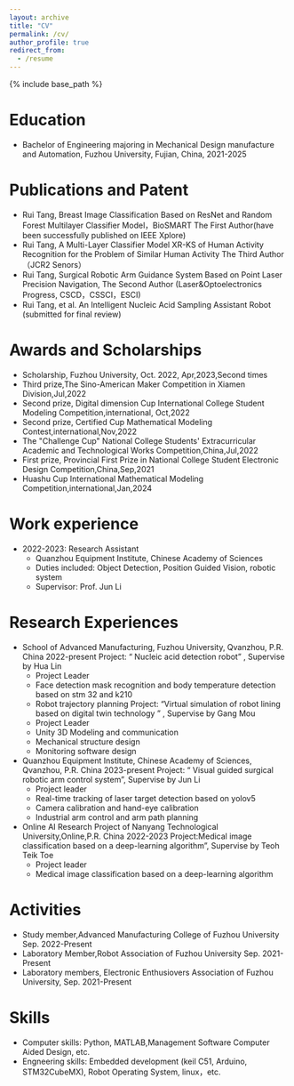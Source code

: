 ```yaml
---
layout: archive
title: "CV"
permalink: /cv/
author_profile: true
redirect_from:
  - /resume
---
```


{% include base_path %}

Education
======
* Bachelor of Engineering majoring in Mechanical Design manufacture and Automation, Fuzhou University, Fujian, China, 2021-2025

Publications and Patent
======
* Rui Tang, Breast Image Classification Based on ResNet and Random Forest Multilayer Classifier Model，BioSMART The First Author(have been successfully published on IEEE Xplore)
* Rui Tang, A Multi-Layer Classifier Model XR-KS of Human Activity Recognition for the Problem of Similar Human Activity The Third Author（JCR2 Senors）
* Rui Tang, Surgical Robotic Arm Guidance System Based on Point Laser Precision Navigation, The Second Author (Laser&Optoelectronics Progress, CSCD，CSSCI，ESCI)
* Rui Tang, et al. An Intelligent Nucleic Acid Sampling Assistant Robot (submitted for final review)

Awards and Scholarships
======
* Scholarship, Fuzhou University, Oct. 2022, Apr,2023,Second times
* Third prize,The Sino-American Maker Competition in Xiamen Division,Jul,2022
* Second prize, Digital dimension Cup International College Student Modeling Competition,international, Oct,2022
* Second prize, Certified Cup Mathematical Modeling Contest,international,Nov,2022
* The "Challenge Cup" National College Students' Extracurricular Academic and Technological Works Competition,China,Jul,2022
* First prize, Provincial First Prize in National College Student Electronic Design Competition,China,Sep,2021
* Huashu Cup International Mathematical Modeling Competition,international,Jan,2024
  
Work experience
======
* 2022-2023: Research Assistant
  * Quanzhou Equipment Institute, Chinese Academy of Sciences
  * Duties included: Object Detection, Position Guided Vision, robotic system
  * Supervisor: Prof. Jun Li
  
Research Experiences
======
* School of Advanced Manufacturing, Fuzhou University, Qvanzhou, P.R. China  2022-present
   Project: “ Nucleic acid detection robot” , Supervise by Hua Lin 
  *  Project Leader
  *  Face detection mask recognition and body temperature detection based on stm 32 and k210
  *  Robot trajectory planning
  Project: “Virtual simulation of robot lining based on digital twin technology ” , Supervise by Gang Mou
  *  Project Leader
  * Unity 3D Modeling and communication
  * Mechanical structure design
  * Monitoring software design
* Quanzhou Equipment Institute, Chinese Academy of Sciences, Qvanzhou, P.R. China 2023-present
   Project: “ Visual guided surgical robotic arm control system”, Supervise by Jun Li
  * Project leader
  * Real-time tracking of laser target detection based on yolov5
  * Camera calibration and hand-eye calibration
  * Industrial arm control and arm path planning
* Online AI Research Project of Nanyang Technological University,Online,P.R. China 2022-2023
   Project:Medical image classification based on a deep-learning algorithm”, Supervise by Teoh Teik Toe
  * Project leader
  * Medical image classification based on a deep-learning algorithm

Activities
======

* Study member,Advanced Manufacturing College of Fuzhou University  Sep. 2022-Present
* Laboratory Member,Robot Association of Fuzhou University Sep. 2021-Present
* Laboratory members, Electronic Enthusiovers Association of Fuzhou University, Sep. 2021-Present

Skills
======
* Computer skills: Python, MATLAB,Management Software Computer Aided Design, etc.
* Engneering skills: Embedded development (keil C51, Arduino, STM32CubeMX),  Robot Operating System, linux，etc.
